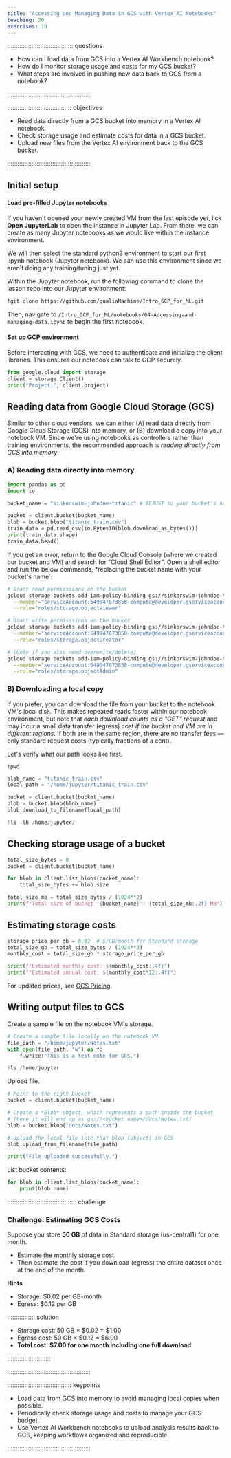 ```yaml
---
title: "Accessing and Managing Data in GCS with Vertex AI Notebooks"
teaching: 20
exercises: 10
---
```


:::::::::::::::::::::::::::::::::::::: questions 

- How can I load data from GCS into a Vertex AI Workbench notebook?  
- How do I monitor storage usage and costs for my GCS bucket?  
- What steps are involved in pushing new data back to GCS from a notebook?  

::::::::::::::::::::::::::::::::::::::::::::::::

::::::::::::::::::::::::::::::::::::: objectives

- Read data directly from a GCS bucket into memory in a Vertex AI notebook.  
- Check storage usage and estimate costs for data in a GCS bucket.  
- Upload new files from the Vertex AI environment back to the GCS bucket.  

::::::::::::::::::::::::::::::::::::::::::::::::

## Initial setup 

#### Load pre-filled Jupyter notebooks 
If you haven't opened your newly created VM from the last episode yet, lick **Open JupyterLab** to open the instance in Jupyter Lab. From there, we can create as many Jupyter notebooks as we would like within the instance environment. 

We will then select the standard python3 environment to start our first .ipynb notebook (Jupyter notebook). We can use this environment since we aren't doing any training/tuning just yet.

Within the Jupyter notebook, run the following command to clone the lesson repo into our Jupyter environment:

```sh
!git clone https://github.com/qualiaMachine/Intro_GCP_for_ML.git
```

Then, navigate to `/Intro_GCP_for_ML/notebooks/04-Accessing-and-managing-data.ipynb` to begin the first notebook.

#### Set up GCP environment
Before interacting with GCS, we need to authenticate and initialize the client libraries. This ensures our notebook can talk to GCP securely.

```python
from google.cloud import storage
client = storage.Client()
print("Project:", client.project)

```


## Reading data from Google Cloud Storage (GCS)

Similar to other cloud vendors, we can either (A) read data directly from Google Cloud Storage (GCS) into memory, or (B) download a copy into your notebook VM. Since we're using notebooks as controllers rather than training environments, the recommended approach is *reading directly from GCS into memory*.

### A) Reading data directly into memory  

```python
import pandas as pd
import io

bucket_name = "sinkorswim-johndoe-titanic" # ADJUST to your bucket's name

bucket = client.bucket(bucket_name)
blob = bucket.blob("titanic_train.csv")
train_data = pd.read_csv(io.BytesIO(blob.download_as_bytes()))
print(train_data.shape)
train_data.head()

```

If you get an error, return to the Google Cloud Console (where we created our bucket and VM) and search for "Cloud Shell Editor". Open a shell editor and run the below commands, *replacing the bucket name with your bucket's name`:

```sh
# Grant read permisssions on the bucket
gcloud storage buckets add-iam-policy-binding gs://sinkorswim-johndoe-titanic \
  --member="serviceAccount:549047673858-compute@developer.gserviceaccount.com" \
  --role="roles/storage.objectViewer"

# Grant write permisssions on the bucket
gcloud storage buckets add-iam-policy-binding gs://sinkorswim-johndoe-titanic \
  --member="serviceAccount:549047673858-compute@developer.gserviceaccount.com" \
  --role="roles/storage.objectCreator"

# (Only if you also need overwrite/delete)
gcloud storage buckets add-iam-policy-binding gs://sinkorswim-johndoe-titanic \
  --member="serviceAccount:549047673858-compute@developer.gserviceaccount.com" \
  --role="roles/storage.objectAdmin"
```

### B) Downloading a local copy  

If you prefer, you can download the file from your bucket to the notebook VM's local disk. This makes repeated reads faster within our notebook environment, but note that *each download counts as a "GET" request* and may incur a small data transfer (egress) cost *if the bucket and VM are in different regions*. If both are in the same region, there are no transfer fees — only standard request costs (typically fractions of a cent).

Let's verify what our path looks like first.

```
!pwd
```

```python
blob_name = "titanic_train.csv"
local_path = "/home/jupyter/titanic_train.csv"

bucket = client.bucket(bucket_name)
blob = bucket.blob(blob_name)
blob.download_to_filename(local_path)

!ls -lh /home/jupyter/
```

## Checking storage usage of a bucket

```python
total_size_bytes = 0
bucket = client.bucket(bucket_name)

for blob in client.list_blobs(bucket_name):
    total_size_bytes += blob.size

total_size_mb = total_size_bytes / (1024**2)
print(f"Total size of bucket '{bucket_name}': {total_size_mb:.2f} MB")
```

## Estimating storage costs

```python
storage_price_per_gb = 0.02  # $/GB/month for Standard storage
total_size_gb = total_size_bytes / (1024**3)
monthly_cost = total_size_gb * storage_price_per_gb

print(f"Estimated monthly cost: ${monthly_cost:.4f}")
print(f"Estimated annual cost: ${monthly_cost*12:.4f}")
```

For updated prices, see [GCS Pricing](https://cloud.google.com/storage/pricing).

## Writing output files to GCS
Create a sample file on the notebook VM's storage.

```python
# Create a sample file locally on the notebook VM
file_path = "/home/jupyter/Notes.txt"
with open(file_path, "w") as f:
    f.write("This is a test note for GCS.")

!ls /home/jupyter
```

Upload file.

```python
# Point to the right bucket
bucket = client.bucket(bucket_name)

# Create a *Blob* object, which represents a path inside the bucket
# (here it will end up as gs://<bucket_name>/docs/Notes.txt)
blob = bucket.blob("docs/Notes.txt")

# Upload the local file into that blob (object) in GCS
blob.upload_from_filename(file_path)

print("File uploaded successfully.")

```

List bucket contents:

```python
for blob in client.list_blobs(bucket_name):
    print(blob.name)
```

:::::::::::::::::::::::::::::::::::::::: challenge

### Challenge: Estimating GCS Costs

Suppose you store **50 GB** of data in Standard storage (us-central1) for one month.  
- Estimate the monthly storage cost.  
- Then estimate the cost if you download (egress) the entire dataset once at the end of the month.  

**Hints**  
- Storage: $0.02 per GB-month  
- Egress: $0.12 per GB  

:::::::::::::::: solution

- Storage cost: 50 GB × $0.02 = $1.00  
- Egress cost: 50 GB × $0.12 = $6.00  
- **Total cost: $7.00 for one month including one full download**  

:::::::::::::::::::::::::

::::::::::::::::::::::::::::::::::::::::::::::::

::::::::::::::::::::::::::::::::::::: keypoints 

- Load data from GCS into memory to avoid managing local copies when possible.  
- Periodically check storage usage and costs to manage your GCS budget.  
- Use Vertex AI Workbench notebooks to upload analysis results back to GCS, keeping workflows organized and reproducible.  

::::::::::::::::::::::::::::::::::::::::::::::::
